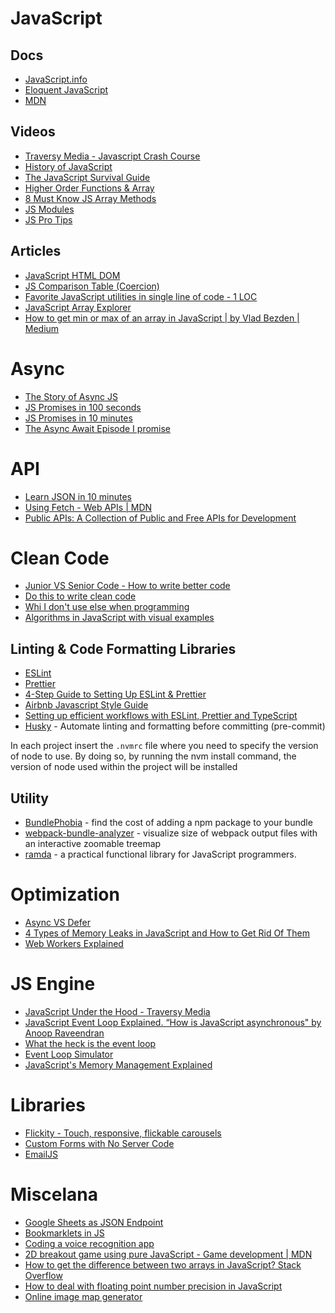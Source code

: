 # JavaScript

## Docs

- [JavaScript.info](https://javascript.info/)
- [Eloquent JavaScript](https://eloquentjavascript.net/)
- [MDN](https://developer.mozilla.org/en-US/docs/Web/JavaScript/A_re-introduction_to_JavaScript)

## Videos

- [Traversy Media - Javascript Crash Course](https://www.youtube.com/watch?v=hdI2bqOjy3c)
- [History of JavaScript](https://www.youtube.com/watch?v=Sh6lK57Cuk4)
- [The JavaScript Survival Guide](https://www.youtube.com/watch?v=9emXNzqCKyg)
- [Higher Order Functions & Array](https://www.youtube.com/watch?v=rRgD1yVwIvE)
- [8 Must Know JS Array Methods](https://www.youtube.com/watch?v=R8rmfD9Y5-c)
- [JS Modules](https://www.youtube.com/watch?v=cRHQNNcYf6s)
- [JS Pro Tips](https://www.youtube.com/watch?v=Mus_vwhTCq0)

## Articles

- [JavaScript HTML DOM](https://www.w3schools.com/js/js_htmldom.asp)
- [JS Comparison Table (Coercion)](https://dorey.github.io/JavaScript-Equality-Table/)
- [Favorite JavaScript utilities in single line of code - 1 LOC](https://1loc.dev/)
- [JavaScript Array Explorer](https://sdras.github.io/array-explorer/)
- [How to get min or max of an array in JavaScript | by Vlad Bezden | Medium](https://medium.com/@vladbezden/how-to-get-min-or-max-of-an-array-in-javascript-1c264ec6e1aa)

# Async

- [The Story of Async JS](https://www.youtube.com/watch?v=rivBfgaEyWQ)
- [JS Promises in 100 seconds](https://www.youtube.com/watch?v=RvYYCGs45L4)
- [JS Promises in 10 minutes](https://www.youtube.com/watch?v=DHvZLI7Db8E)
- [The Async Await Episode I promise](https://www.youtube.com/watch?v=vn3tm0quoqE)

# API

- [Learn JSON in 10 minutes](https://www.youtube.com/watch?v=iiADhChRriM)
- [Using Fetch - Web APIs | MDN](https://developer.mozilla.org/en-US/docs/Web/API/Fetch_API/Using_Fetch)
- [Public APIs: A Collection of Public and Free APIs for Development](https://public-apis.xyz/)

# Clean Code

- [Junior VS Senior Code - How to write better code](https://www.youtube.com/watch?v=g2nMKzhkvxw)
- [Do this to write clean code](https://www.youtube.com/watch?v=ZI3q-_vjSZE)
- [Whi I don't use else when programming](https://www.youtube.com/watch?v=EumXak7TyQ0&)
- [Algorithms in JavaScript with visual examples](https://dev.to/swastikyadav/algorithms-in-javascript-with-visual-examples-gh3)

## Linting & Code Formatting Libraries

- [ESLint](https://github.com/eslint/eslint)
- [Prettier](https://github.com/prettier/prettier)
- [4-Step Guide to Setting Up ESLint & Prettier](https://medium.com/javascript-in-plain-english/4-step-guide-to-setting-up-eslint-prettier-d87904a7746e)
- [Airbnb Javascript Style Guide](https://airbnb.io/javascript/)
- [Setting up efficient workflows with ESLint, Prettier and TypeScript](https://indepth.dev/posts/1282/setting-up-efficient-workflows-with-eslint-prettier-and-typescript)
- [Husky](https://github.com/typicode/husky) - Automate linting and formatting before committing (pre-commit)

In each project insert the `.nvmrc` file where you need to specify the version of node to use. By doing so, by running the nvm install command, the version of node used within the project will be installed

## Utility

- [BundlePhobia](https://bundlephobia.com/) - find the cost of adding a npm package to your bundle
- [webpack-bundle-analyzer](https://github.com/webpack-contrib/webpack-bundle-analyzer) - visualize size of webpack output files with an interactive zoomable treemap
- [ramda](https://github.com/ramda/ramda) - a practical functional library for JavaScript programmers.

# Optimization

- [Async VS Defer](https://www.youtube.com/watch?v=BMuFBYw91UQ)
- [4 Types of Memory Leaks in JavaScript and How to Get Rid Of Them](https://levelup.gitconnected.com/4-types-of-memory-leaks-in-javascript-and-how-to-get-rid-of-them-25137bed51cf)
- [Web Workers Explained](https://youtu.be/Gcp7triXFjg)

# JS Engine

- [JavaScript Under the Hood - Traversy Media](https://www.youtube.com/watch?v=-G9c4CMMUKc&list=PLillGF-Rfqbars4vKNtpcWVDUpVOVTlgB)
- [JavaScript Event Loop Explained. “How is JavaScript asynchronous" by Anoop Raveendran](https://medium.com/front-end-weekly/javascript-event-loop-explained-4cd26af121d4)
- [What the heck is the event loop](https://www.youtube.com/watch?v=8aGhZQkoFbQ)
- [Event Loop Simulator](http://latentflip.com/loupe/?code=JC5vbignYnV0dG9uJywgJ2NsaWNrJywgZnVuY3Rpb24gb25DbGljaygpIHsKICAgIHNldFRpbWVvdXQoZnVuY3Rpb24gdGltZXIoKSB7CiAgICAgICAgY29uc29sZS5sb2coJ1lvdSBjbGlja2VkIHRoZSBidXR0b24hJyk7ICAgIAogICAgfSwgMjAwMCk7Cn0pOwoKY29uc29sZS5sb2coIkhpISIpOwoKc2V0VGltZW91dChmdW5jdGlvbiB0aW1lb3V0KCkgewogICAgY29uc29sZS5sb2coIkNsaWNrIHRoZSBidXR0b24hIik7Cn0sIDUwMDApOwoKY29uc29sZS5sb2coIldlbGNvbWUgdG8gbG91cGUuIik7!!!)
- [JavaScript's Memory Management Explained](https://felixgerschau.com/javascript-memory-management/)

# Libraries

- [Flickity - Touch, responsive, flickable carousels](https://flickity.metafizzy.co/)
- [Custom Forms with No Server Code](https://formspree.io/)
- [EmailJS](https://www.emailjs.com/)

# Miscelana

- [Google Sheets as JSON Endpoint](https://medium.com/@clarkjasonngo/google-sheets-as-json-endpoint-31fe3b97bcc7)
- [Bookmarklets in JS](https://www.youtube.com/watch?v=DloHqUfPbJc)
- [Coding a voice recognition app](https://www.youtube.com/watch?v=lq7tFgvdf4k)
- [2D breakout game using pure JavaScript - Game development | MDN](https://developer.mozilla.org/en-US/docs/Games/Tutorials/2D_Breakout_game_pure_JavaScript)
- [How to get the difference between two arrays in JavaScript? Stack Overflow](https://stackoverflow.com/questions/1187518/how-to-get-the-difference-between-two-arrays-in-javascript/33034768#33034768)
- [How to deal with floating point number precision in JavaScript](https://stackoverflow.com/questions/1458633/how-to-deal-with-floating-point-number-precision-in-javascript)
- [Online image map generator](https://www.image-map.net/)

